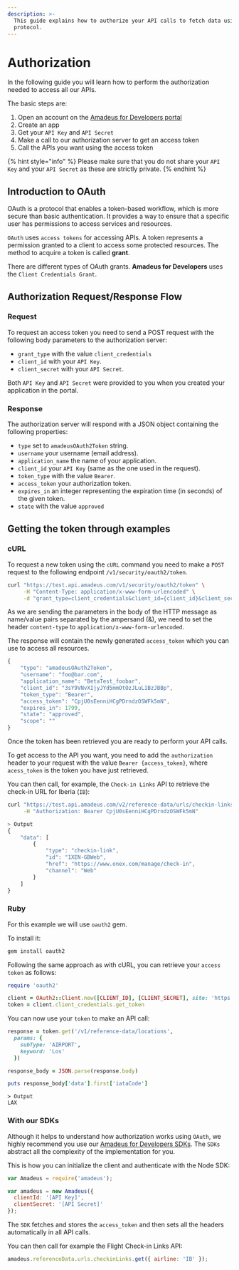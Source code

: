 ```yaml
---
description: >-
  This guide explains how to authorize your API calls to fetch data using OAuth
  protocol.
---
```


# Authorization

In the following guide you will learn how to perform the authorization needed to access all our APIs.

The basic steps are:

1. Open an account on the [Amadeus for Developers portal](https://developers.amadeus.com/create-account)
2. Create an app
3. Get your `API Key` and `API Secret`
4. Make a call to our authorization server to get an access token
5. Call the APIs you want using the access token

{% hint style="info" %}
Please make sure that you do not share your `API Key` and your `API Secret` as these are strictly private.
{% endhint %}

## Introduction to OAuth

OAuth is a protocol that enables a token-based workflow, which is more secure than basic authentication. It provides a way to ensure that a specific user has permissions to access services and resources.

`OAuth` uses `access tokens` for accessing APIs. A token represents a permission granted to a client to access some protected resources. The method to acquire a token is called **grant**.

There are different types of OAuth grants. **Amadeus for Developers** uses the `Client Credentials Grant`.

## Authorization Request/Response Flow

### Request

To request an access token you need to send a POST request with the following body parameters to the authorization server:

* `grant_type` with the value `client_credentials`
* `client_id` with your `API Key`.
* `client_secret` with your `API Secret`.

Both `API Key` and `API Secret` were provided to you when you created your application in the portal.

### Response

The authorization server will respond with a JSON object containing the following properties:

* `type` set to `amadeusOAuth2Token` string.
* `username` your username \(email address\).
* `application_name` the name of your application.
* `client_id` your `API Key` \(same as the one used in the request\).
* `token_type` with the value `Bearer`.
* `access_token` your authorization token.
* `expires_in` an integer representing the expiration time \(in seconds\) of the given token.
* `state` with the value `approved`

## Getting the token through examples

### cURL

To request a new token using the `cURL` command you need to make a `POST` request to the following endpoint `/v1/security/oauth2/token`.

```bash
curl "https://test.api.amadeus.com/v1/security/oauth2/token" \
     -H "Content-Type: application/x-www-form-urlencoded" \
     -d "grant_type=client_credentials&client_id={client_id}&client_secret={client_secret}"
```

As we are sending the parameters in the body of the HTTP message as name/value pairs separated by the ampersand \(&\), we need to set the header `content-type` to `application/x-www-form-urlencoded`.

The response will contain the newly generated `access_token` which you can use to access all resources.

```javascript
{
    "type": "amadeusOAuth2Token",
    "username": "foo@bar.com",
    "application_name": "BetaTest_foobar",
    "client_id": "3sY9VNvXIjyJYd5mmOtOzJLuL1BzJBBp",
    "token_type": "Bearer",
    "access_token": "CpjU0sEenniHCgPDrndzOSWFk5mN",
    "expires_in": 1799,
    "state": "approved",
    "scope": ""
}
```

Once the token has been retrieved you are ready to perform your API calls.

To get access to the API you want, you need to add the `authorization` header to your request with the value `Bearer {access_token}`, where `acess_token` is the token you have just retrieved.

You can then call, for example, the `Check-in Links` API to retrieve the check-in URL for Iberia \(`IB`\):

```bash
curl "https://test.api.amadeus.com/v2/reference-data/urls/checkin-links?airline=1X" \
     -H "Authorization: Bearer CpjU0sEenniHCgPDrndzOSWFk5mN"
```

```javascript
> Output
{
    "data": [
        {
            "type": "checkin-link",
            "id": "1XEN-GBWeb",
            "href": "https://www.onex.com/manage/check-in",
            "channel": "Web"
        }
    ]
}
```

### Ruby

For this example we will use `oauth2` gem.

To install it:

```ruby
gem install oauth2
```

Following the same approach as with cURL, you can retrieve your `access token` as follows:

```ruby
require 'oauth2'

client = OAuth2::Client.new([CLIENT_ID], [CLIENT_SECRET], site: 'https://test.api.amadeus.com', token_url: 'https://test.api.amadeus.com/v1/security/oauth2/token')
token = client.client_credentials.get_token
```

You can now use your `token` to make an API call:

```ruby
response = token.get('/v1/reference-data/locations',
  params: {
    subType: 'AIRPORT',
    keyword: 'Los'
  })

response_body = JSON.parse(response.body)

puts response_body['data'].first['iataCode']
```

```text
> Output
LAX
```

### With our SDKs

Although it helps to understand how authorization works using `OAuth`, we highly recommend you use our [Amadeus for Developers SDKs](https://github.com/amadeus4dev). The `SDKs` abstract all the complexity of the implementation for you.

This is how you can initialize the client and authenticate with the Node SDK:

```javascript
var Amadeus = require('amadeus');

var amadeus = new Amadeus({
  clientId: '[API Key]',
  clientSecret: '[API Secret]'
});
```

The `SDK` fetches and stores the `access_token` and then sets all the headers automatically in all API calls.

You can then call for example the Flight Check-in Links API:

```javascript
amadeus.referenceData.urls.checkinLinks.get({ airline: 'IB' });
```

